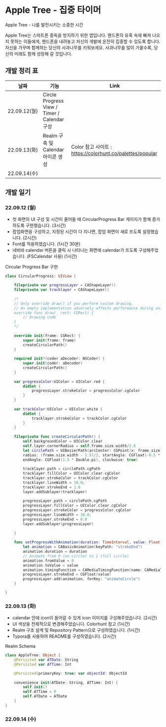# Apple Tree - 집중 타이머

Apple Tree - 나를 발전시키는 소중한 시간

Apple Tree는 스마트폰 중독을 방지하기 위한 앱입니다. 핸드폰의 유혹 속에 빠져 나오지 못하는 이들에게, 핸드폰을 내려놓고 자신의 개발에 온전히 집중할 수 있도록 합니다. 자신을 가꾸며 함께하는 당신의 사과나무를 키워보세요. 사과나무를 많이 가꿀수록, 당신의 미래도 함께 성장해 갈 것입니다.



## 개발 정리 표



| 날짜         | 기능                                         | Link                                                      |
| ------------ | -------------------------------------------- | --------------------------------------------------------- |
| 22.09.12(월) | Circle Progress View / Timer / Calendar 구성 |                                                           |
| 22.09.13(화) | Realm 구축 및 Calendar 아이콘 생성           | Color 참고 사이트 : https://colorhunt.co/palettes/popular |
| 22.09.14(수) |                                              |                                                           |



## 개발 일기

### 22.09.12 (월)

- 첫 화면의 UI 구성 및 시간이 줄어들 때 CircularProgress Bar 게이지가 함께 증가하도록 구현했습니다. (3시간)
- 팝업화면을 구성하고, 지정된 시간이 다 지나면, 팝업 화면이 새로 뜨도록 설정했습니다. (2시간)
- Font를 적용하였습니다. (1시간 30분)
- 네비바 calendar 버튼을 클릭 시 나타나는 화면에 calendar가 뜨도록 구성해주었습니다. (FSCalendar 사용) (1시간)



Circular Progress Bar 구현

~~~swift
class CircularProgress: UIView {

    fileprivate var progressLayer = CAShapeLayer()
    fileprivate var tracklayer = CAShapeLayer()
    
    /*
    // Only override draw() if you perform custom drawing.
    // An empty implementation adversely affects performance during animation.
    override func draw(_ rect: CGRect) {
        // Drawing code
    }
    */
    
    override init(frame: CGRect) {
        super.init(frame: frame)
        createCircularPath()
    }
    
    required init?(coder aDecoder: NSCoder) {
        super.init(coder: aDecoder)
        createCircularPath()
    }
    
    var progressColor:UIColor = UIColor.red {
        didSet {
            progressLayer.strokeColor = progressColor.cgColor
        }
    }
    
    var trackColor:UIColor = UIColor.white {
        didSet {
            tracklayer.strokeColor = trackColor.cgColor
        }
    }
    
    fileprivate func createCircularPath() {
        self.backgroundColor = UIColor.clear
        self.layer.cornerRadius = self.frame.size.width/2.0
        let circlePath = UIBezierPath(arcCenter: CGPoint(x: frame.size.width / 2.0, y: frame.size.height / 2.0),
        radius: (frame.size.width - 1.5)/2, startAngle: CGFloat(-0.5 * Double.pi),
        endAngle: CGFloat(1.5 * Double.pi), clockwise: true)
        
        tracklayer.path = circlePath.cgPath
        tracklayer.fillColor = UIColor.clear.cgColor
        tracklayer.strokeColor = trackColor.cgColor
        tracklayer.lineWidth = 10.0;
        tracklayer.strokeEnd = 1.0
        layer.addSublayer(tracklayer)
        
        progressLayer.path = circlePath.cgPath
        progressLayer.fillColor = UIColor.clear.cgColor
        progressLayer.strokeColor = progressColor.cgColor
        progressLayer.lineWidth = 10.0;
        progressLayer.strokeEnd = 0.0
        layer.addSublayer(progressLayer)
        
    }
    
    func setProgressWithAnimation(duration: TimeInterval, value: Float) {
        let animation = CABasicAnimation(keyPath: "strokeEnd")
        animation.duration = duration
        // Animate from 0 (no circle) to 1 (full circle)
        animation.fromValue = 0
        animation.toValue = value
        animation.timingFunction = CAMediaTimingFunction(name: CAMediaTimingFunctionName.linear)
        progressLayer.strokeEnd = CGFloat(value)
        progressLayer.add(animation, forKey: "animateCircle")
    }

}
~~~



### 22.09.13 (화)

- calendar 안에 icon이 들어갈 수 있게 icon 이미지를 구성해주었습니다. (2시간)
- UI 색상을 전체적으로 변경해주었습니다. Colorhunt 참고 (1시간)
- Realm 구조 설계 및 Repository Pattern으로 구성하였습니다. (1시간)
- Typora를 사용하여 README를 구성하였습니다. (2시간)



Realm Schema

~~~swift
class AppleTree: Object {
    @Persisted var ATDate: String
    @Persisted var ATTime: Int

    @Persisted(primaryKey: true) var objectId: ObjectId
    
    convenience init(ATDate: String, ATTime: Int) {
        self.init()
        self.ATTime = 0
        self.ATDate = ATDate
    }
}
~~~





### 22.09.14 (수)





